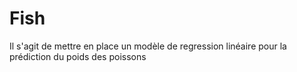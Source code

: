 # Fish
Il s'agit de mettre en place un modèle de regression linéaire pour la prédiction du poids des poissons
